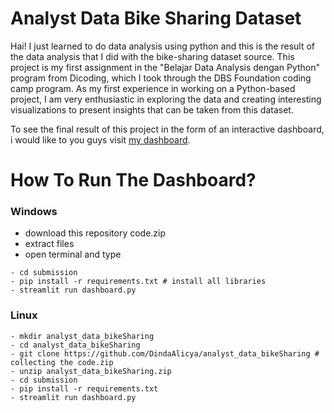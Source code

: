 # Analyst Data Bike Sharing Dataset

Hai! I just learned to do data analysis using python and this is the result of the data analysis that I did with the bike-sharing dataset source. This project is my first assignment in the "Belajar Data Analysis dengan Python" program from Dicoding, which I took through the DBS Foundation coding camp program. As my first experience in working on a Python-based project, I am very enthusiastic in exploring the data and creating interesting visualizations to present insights that can be taken from this dataset.

To see the final result of this project in the form of an interactive dashboard, i would like to you guys visit [my dashboard](https://analystdatabikesharing-qkgga4glscwzxyle4qxm4p.streamlit.app/).

# How To Run The Dashboard?

### Windows

- download this repository code.zip
- extract files
- open terminal and type
```
- cd submission
- pip install -r requirements.txt # install all libraries
- streamlit run dashboard.py
```




### Linux
```
- mkdir analyst_data_bikeSharing
- cd analyst_data_bikeSharing
- git clone https://github.com/DindaAlicya/analyst_data_bikeSharing # collecting the code.zip
- unzip analyst_data_bikeSharing.zip
- cd submission
- pip install -r requirements.txt
- streamlit run dashboard.py
```
